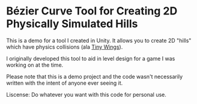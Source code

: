 # Bézier Curve Tool for Creating 2D Physically Simulated Hills

This is a demo for a tool I created in Unity. It allows you to create 2D "hills" which have physics collisions (ala [Tiny Wings](https://www.google.com/search?q=tiny+wings&source=lnms&tbm=isch&sa=X&ved=0ahUKEwjSvpezrqncAhVDWqwKHcGpBJwQ_AUICygC&biw=1440&bih=758#imgrc=DEBZXPcEKjSJLM:)).

I originally developed this tool to aid in level design for a game I was working on at the time.

Please note that this is a demo project and the code wasn't necessarily written with the intent of anyone ever seeing it.

Liscense: Do whatever you want with this code for personal use.
